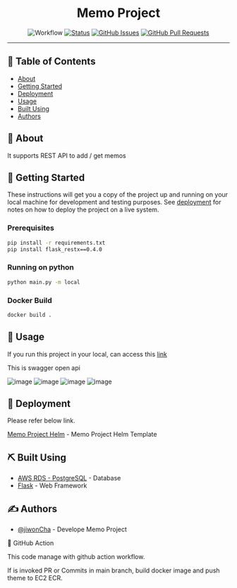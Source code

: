 <h1 align="center">Memo Project</h1>

<div align="center">

![Workflow](https://github.com/jiwonCha/memo-project/actions/workflows/docker-build-push.yaml/badge.svg)
[![Status](https://img.shields.io/badge/status-active-success.svg)]()
[![GitHub Issues](https://img.shields.io/github/issues/jiwonCha/memo-project.svg)](https://github.com/jiwonCha/The-Documentation-Compendium/issues)
[![GitHub Pull Requests](https://img.shields.io/github/issues-pr/jiwonCha/memo-project.svg)](https://github.com/jiwonCha/memo-project/issues)

</div>

---

## 📝 Table of Contents

- [About](#about)
- [Getting Started](#getting_started)
- [Deployment](#deployment)
- [Usage](#usage)
- [Built Using](#built_using)
- [Authors](#authors)

## 🧐 About <a name = "about"></a>

It supports REST API to add / get memos

## 🏁 Getting Started <a name = "getting_started"></a>

These instructions will get you a copy of the project up and running on your local machine for development and testing purposes. See [deployment](#deployment) for notes on how to deploy the project on a live system.

### Prerequisites

```bash
pip install -r requirements.txt
pip install flask_restx==0.4.0
```

### Running on python

```bash
python main.py -m local
```

### Docker Build

```bash
docker build .
```

## 🎈 Usage <a name="usage"></a>

If you run this project in your local, can access this [link](http://127.0.0.1:5000/memo-service/doc)

This is swagger open api


![image](https://user-images.githubusercontent.com/5278032/126025059-022823ac-efb2-4ddc-9259-33979e01c034.png)
![image](https://user-images.githubusercontent.com/5278032/126025068-5e17a523-99e9-4e5d-a016-9908d0ddc187.png)
![image](https://user-images.githubusercontent.com/5278032/126025060-08246e43-0a34-4449-9225-67cc7a5751af.png)
![image](https://user-images.githubusercontent.com/5278032/126025073-fef828c6-cf3a-4d64-8523-da707c7fcd37.png)



## 🚀 Deployment <a name = "deployment"></a>

Please refer below link.

[Memo Project Helm](https://github.com/jiwonCha/memo-project-helm) - Memo Project Helm Template

## ⛏️ Built Using <a name = "built_using"></a>

- [AWS RDS - PostgreSQL](https://aws.amazon.com/ko/rds/postgresql/) - Database
- [Flask](https://flask.palletsprojects.com/en/2.0.x/) - Web Framework

## ✍️ Authors <a name = "authors"></a>

- [@jiwonCha](https://github.com/jiwonCha) - Develope Memo Project

🔧 GitHub Action

This code manage with github action workflow.

If is invoked PR or Commits in main branch, build docker image and push theme to EC2 ECR.
